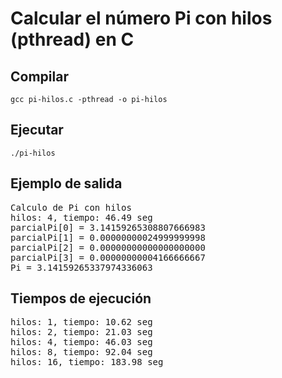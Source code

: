 # Calcular el número Pi con hilos (pthread) en C

## Compilar
`gcc pi-hilos.c -pthread -o pi-hilos`

## Ejecutar
`./pi-hilos`

## Ejemplo de salida
<pre>
Calculo de Pi con hilos
hilos: 4, tiempo: 46.49 seg
parcialPi[0] = 3.14159265308807666983
parcialPi[1] = 0.00000000024999999998
parcialPi[2] = 0.00000000000000000000
parcialPi[3] = 0.00000000004166666667
Pi = 3.14159265337974336063
</pre>

## Tiempos de ejecución
<pre>
hilos: 1, tiempo: 10.62 seg
hilos: 2, tiempo: 21.03 seg
hilos: 4, tiempo: 46.03 seg
hilos: 8, tiempo: 92.04 seg
hilos: 16, tiempo: 183.98 seg
</pre>

